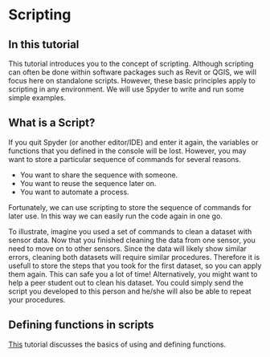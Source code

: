# Scripting

## In this tutorial

This tutorial introduces you to the concept of scripting. Although scripting can often be done within software packages such as Revit or QGIS, we will focus here on standalone scripts. However, these basic principles apply to scripting in any environment. We will use Spyder to write and run some simple examples.

## What is a Script?

If you quit Spyder (or another editor/IDE) and enter it again, the variables or functions that you defined in the console will be lost. However, you may want to store a particular sequence of commands for several reasons.

- You want to share the sequence with someone.
- You want to reuse the sequence later on.
- You want to automate a process.

Fortunately, we can use scripting to store the sequence of commands for later use. In this way we can easily run the code again in one go. 

To illustrate, imagine you used a set of commands to clean a dataset with sensor data. Now that you finished cleaning the data from one sensor, you need to move on to other sensors. Since the data will likely show similar errors, cleaning both datasets will require similar procedures. Therefore it is usefull to store the steps that you took for the first dataset, so you can apply them again. This can safe you a lot of time! Alternatively, you might want to help a peer student out to clean his dataset. You could simply send the script you developed to this person and he/she will also be able to repeat your procedures.

## Defining functions in scripts

[This](01_04_Functions.md) tutorial discusses the basics of using and defining functions. 






